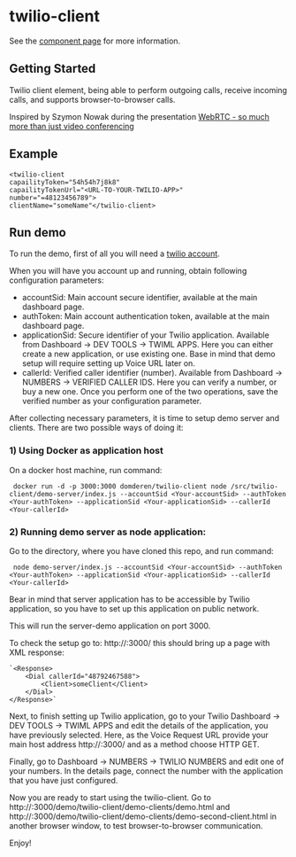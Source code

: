 twilio-client
================

See the [component page](http://domderen.github.io/twilio-client) for more information.

## Getting Started

Twilio client element, being able to perform outgoing calls, receive incoming calls,
and supports browser-to-browser calls.

Inspired by Szymon Nowak during the presentation [WebRTC - so much more than just video conferencing](http://vimeo.com/111287617)

## Example

    <twilio-client
    capailityToken="54h54h7j8k8"
    capailityTokenUrl="<URL-TO-YOUR-TWILIO-APP>"
    number="=48123456789">
    clientName="someName"</twilio-client>
    
## Run demo

 To run the demo, first of all you will need a [twilio account](https://www.twilio.com/user/account).
 
 When you will have you account up and running, obtain following configuration parameters:
 - accountSid: Main account secure identifier, available at the main dashboard page.
 - authToken: Main account authentication token, available at the main dashboard page.
 - applicationSid: Secure identifier of your Twilio application. Available from Dashboard -> DEV TOOLS -> TWIML APPS. Here you can either create a new application, or use existing one. Base in mind that demo setup will require setting up Voice URL later on.
 - callerId: Verified caller identifier (number). Available from Dashboard -> NUMBERS -> VERIFIED CALLER IDS. Here you can verify a number, or buy a new one. Once you perform one of the two operations, save the verified number as your configuration parameter.
 
After collecting necessary parameters, it is time to setup demo server and clients. There are two possible ways of doing it:
 
### 1) Using Docker as application host
 
On a docker host machine, run command:
 
     docker run -d -p 3000:3000 domderen/twilio-client node /src/twilio-client/demo-server/index.js --accountSid <Your-accountSid> --authToken <Your-authToken> --applicationSid <Your-applicationSid> --callerId <Your-callerId>

### 2) Running demo server as node application:
 
Go to the directory, where you have cloned this repo, and run command:
 
     node demo-server/index.js --accountSid <Your-accountSid> --authToken <Your-authToken> --applicationSid <Your-applicationSid> --callerId <Your-callerId>
      
Bear in mind that server application has to be accessible by Twilio application, so you have to set up this application on public network.

This will run the server-demo application on port 3000.
 
To check the setup go to: http://<your-application-host>:3000/ this should bring up a page with XML response:
 
    `<Response>
        <Dial callerId="48792467588">
            <Client>someClient</Client>
        </Dial>
    </Response>`
     
Next, to finish setting up Twilio application, go to your Twilio Dashboard -> DEV TOOLS -> TWIML APPS and edit the details of the application, you have previously selected. Here, as the Voice Request URL provide your main host address http://<your-application-host>:3000/ and as a method choose HTTP GET.
 
Finally, go to Dashboard -> NUMBERS -> TWILIO NUMBERS and edit one of your numbers. In the details page, connect the number with the application that you have just configured.
 
Now you are ready to start using the twilio-client. Go to http://<your-application-host>:3000/demo/twilio-client/demo-clients/demo.html and http://<your-application-host>:3000/demo/twilio-client/demo-clients/demo-second-client.html in another browser window, to test browser-to-browser communication.
 
Enjoy!
